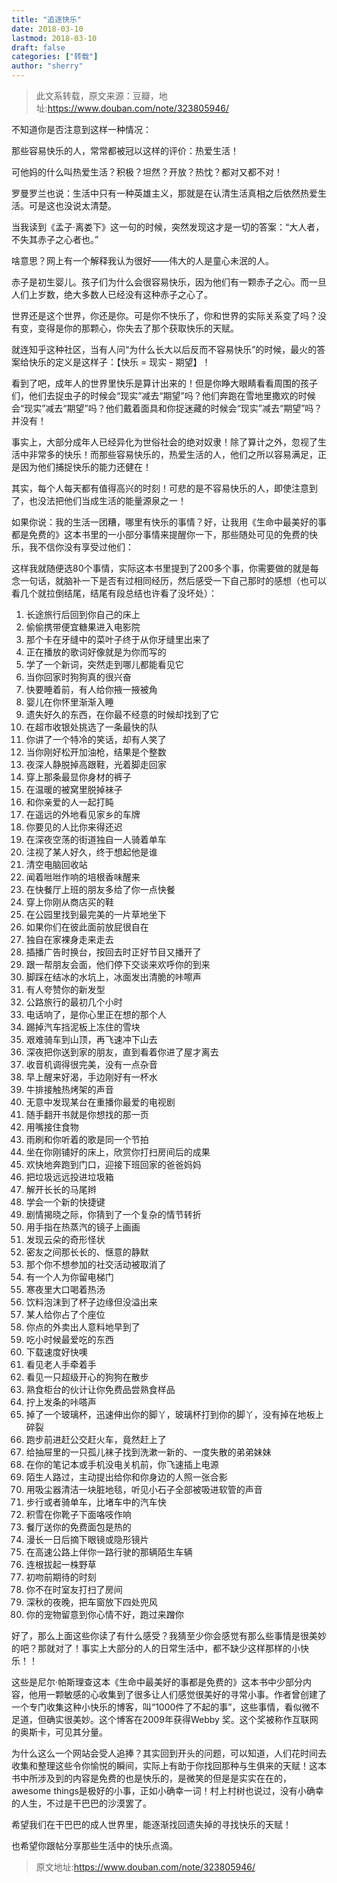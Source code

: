 ```yaml
---
title: "追逐快乐"
date: 2018-03-10
lastmod: 2018-03-10
draft: false
categories: ["转载"]
author: "sherry"
---
```

> 此文系转载，原文来源：豆瓣，地址:https://www.douban.com/note/323805946/

不知道你是否注意到这样一种情况：

那些容易快乐的人，常常都被冠以这样的评价：热爱生活！

可他妈的什么叫热爱生活？积极？坦然？开放？热忱？都对又都不对！

罗曼罗兰也说：生活中只有一种英雄主义，那就是在认清生活真相之后依然热爱生活。可是这也没说太清楚。

当我读到《孟子·离娄下》这一句的时候，突然发现这才是一切的答案：“大人者，不失其赤子之心者也。”

<!--more-->

啥意思？网上有一个解释我认为很好——伟大的人是童心未泯的人。

赤子是初生婴儿。孩子们为什么会很容易快乐，因为他们有一颗赤子之心。而一旦人们上岁数，绝大多数人已经没有这种赤子之心了。

世界还是这个世界，你还是你。可是你不快乐了，你和世界的实际关系变了吗？没有变，变得是你的那颗心，你失去了那个获取快乐的天赋。

就连知乎这种社区，当有人问“为什么长大以后反而不容易快乐”的时候，最火的答案给快乐的定义是这样子：【快乐 = 现实 - 期望】！

看到了吧，成年人的世界里快乐是算计出来的！但是你睁大眼睛看看周围的孩子们，他们去捉虫子的时候会“现实”减去“期望”吗？他们奔跑在雪地里撒欢的时候会“现实”减去“期望”吗？他们戴着面具和你捉迷藏的时候会“现实”减去“期望”吗？并没有！

事实上，大部分成年人已经异化为世俗社会的绝对奴隶！除了算计之外，忽视了生活中非常多的快乐！而那些容易快乐的，热爱生活的人，他们之所以容易满足，正是因为他们捕捉快乐的能力还健在！

其实，每个人每天都有值得高兴的时刻！可悲的是不容易快乐的人，即使注意到了，也没法把他们当成生活的能量源泉之一！

如果你说：我的生活一团糟，哪里有快乐的事情？好，让我用《生命中最美好的事都是免费的》这本书里的一小部分事情来提醒你一下，那些随处可见的免费的快乐，我不信你没有享受过他们：

这样我就随便选80个事情，实际这本书里提到了200多个事，你需要做的就是每念一句话，就脑补一下是否有过相同经历，然后感受一下自己那时的感想（也可以看几个就拉倒结尾，结尾有段总结也许看了没坏处）：

1. 长途旅行后回到你自己的床上
2. 偷偷携带便宜糖果进入电影院
3. 那个卡在牙缝中的菜叶子终于从你牙缝里出来了
4. 正在播放的歌词好像就是为你而写的
5. 学了一个新词，突然走到哪儿都能看见它
6. 当你回家时狗狗真的很兴奋
7. 快要睡着前，有人给你掖一掖被角
8. 婴儿在你怀里渐渐入睡
9. 遗失好久的东西，在你最不经意的时候却找到了它
10. 在超市收银处挑选了一条最快的队
11. 你讲了一个特冷的笑话，却有人笑了
12. 当你刚好松开加油枪，结果是个整数
13. 夜深人静脱掉高跟鞋，光着脚走回家
14. 穿上那条最显你身材的裤子
15. 在温暖的被窝里脱掉袜子
16. 和你亲爱的人一起打盹
17. 在遥远的外地看见家乡的车牌
18. 你要见的人比你来得还迟
19. 在深夜空荡的街道独自一人骑着单车
20. 注视了某人好久，终于想起他是谁
21. 清空电脑回收站
22. 闻着咝咝作响的培根香味醒来
23. 在快餐厅上班的朋友多给了你一点快餐
24. 穿上你刚从商店买的鞋
25. 在公园里找到最完美的一片草地坐下
26. 如果你们在彼此面前放屁很自在
27. 独自在家裸身走来走去
28. 插播广告时换台，按回去时正好节目又播开了
29. 跟一帮朋友会面，他们停下交谈来欢呼你的到来
30. 脚踩在结冰的水坑上，冰面发出清脆的咔嚓声
31. 有人夸赞你的新发型
32. 公路旅行的最初几个小时
33. 电话响了，是你心里正在想的那个人
34. 踢掉汽车挡泥板上冻住的雪块
35. 艰难骑车到山顶，再飞速冲下山去
36. 深夜把你送到家的朋友，直到看着你进了屋才离去
37. 收音机调得很完美，没有一点杂音
38. 早上醒来好渴，手边刚好有一杯水
39. 牛排接触热烤架的声音
40. 无意中发现某台在重播你最爱的电视剧
41. 随手翻开书就是你想找的那一页
42. 用嘴接住食物
43. 雨刷和你听着的歌是同一个节拍
44. 坐在你刚铺好的床上，欣赏你打扫房间后的成果
45. 欢快地奔跑到门口，迎接下班回家的爸爸妈妈
46. 把垃圾远远投进垃圾箱
47. 解开长长的马尾辫
48. 学会一个新的快捷键
49. 剧情揭晓之际，你猜到了一个复杂的情节转折
50. 用手指在热蒸汽的镜子上画画
51. 发现云朵的奇形怪状
52. 密友之间那长长的、惬意的静默
53. 那个你不想参加的社交活动被取消了
54. 有一个人为你留电梯门
55. 寒夜里大口喝着热汤
56. 饮料泡沫到了杯子边缘但没溢出来
57. 某人给你占了个座位
58. 你点的外卖出人意料地早到了
59. 吃小时候最爱吃的东西
60. 下载速度好快噢
61. 看见老人手牵着手
62. 看见一只超级开心的狗狗在散步
63. 熟食柜台的伙计让你免费品尝熟食样品
64. 拧上发条的咔嗒声
65. 掉了一个玻璃杯，迅速伸出你的脚丫，玻璃杯打到你的脚丫，没有掉在地板上碎裂
66. 跑步前进赶公交赶火车，竟然赶上了
67. 给抽屉里的一只孤儿袜子找到洗漱一新的、一度失散的弟弟妹妹
68. 在你的笔记本或手机没电关机前，你飞速插上电源
69. 陌生人路过，主动提出给你和你身边的人照一张合影
70. 用吸尘器清洁一块脏地毯，听见小石子全部被吸进软管的声音
71. 步行或者骑单车，比堵车中的汽车快
72. 积雪在你靴子下面咯吱作响
73. 餐厅送你的免费面包是热的
74. 漫长一日后摘下眼镜或隐形镜片
75. 在高速公路上伴你一路行驶的那辆陌生车辆
76. 连根拔起一株野草
77. 初吻前期待的时刻
78. 你不在时室友打扫了房间
79. 深秋的夜晚，把车窗放下四处兜风
80. 你的宠物留意到你心情不好，跑过来蹭你

好了，那么上面这些你读了有什么感受？我猜至少你会感觉有那么些事情是很美妙的吧？那就对了！事实上大部分的人的日常生活中，都不缺少这样那样的小快乐！！

这些是尼尔·帕斯理查这本《生命中最美好的事都是免费的》这本书中少部分内容，他用一颗敏感的心收集到了很多让人们感觉很美好的寻常小事。作者曾创建了一个专门收集这种小快乐的博客，叫“1000件了不起的事”，这些事情，看似微不足道，但确实很美妙。这个博客在2009年获得Webby 奖。这个奖被称作互联网的奥斯卡，可见其分量。

为什么这么一个网站会受人追捧？其实回到开头的问题，可以知道，人们花时间去收集和整理这些令你愉悦的瞬间，实际上有助于你找回那种与生俱来的天赋！这本书中所涉及到的内容是免费的也是快乐的，是微笑的但是是实实在在的，awesome things是极好的小事，正如小确幸一词！村上村树也说过，没有小确幸的人生，不过是干巴巴的沙漠罢了。

希望我们在干巴巴的成人世界里，能逐渐找回遗失掉的寻找快乐的天赋！

也希望你跟帖分享那些生活中的快乐点滴。

> 原文地址:https://www.douban.com/note/323805946/